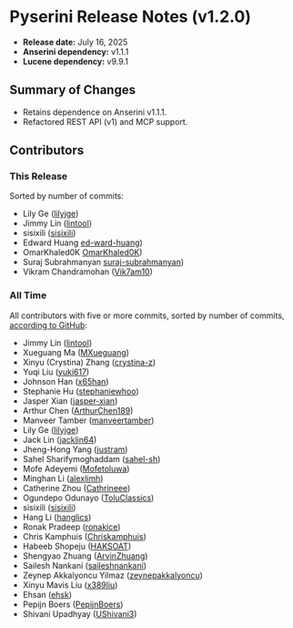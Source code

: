 # Pyserini Release Notes (v1.2.0)

+ **Release date:** July 16, 2025
+ **Anserini dependency:** v1.1.1
+ **Lucene dependency:** v9.9.1

## Summary of Changes

+ Retains dependence on Anserini v1.1.1.
+ Refactored REST API (v1) and MCP support.

## Contributors

### This Release

Sorted by number of commits:

+ Lily Ge ([lilyjge](https://github.com/lilyjge))
+ Jimmy Lin ([lintool](https://github.com/lintool))
+ sisixili ([sisixili](https://github.com/sisixili))
+ Edward Huang [ed-ward-huang](https://github.com/ed-ward-huang))
+ OmarKhaled0K [OmarKhaled0K](https://github.com/OmarKhaled0K))
+ Suraj Subrahmanyan [suraj-subrahmanyan](https://github.com/suraj-subrahmanyan))
+ Vikram Chandramohan ([Vik7am10](https://github.com/Vik7am10))

### All Time

All contributors with five or more commits, sorted by number of commits, [according to GitHub](https://github.com/castorini/pyserini/graphs/contributors):

+ Jimmy Lin ([lintool](https://github.com/lintool))
+ Xueguang Ma ([MXueguang](https://github.com/MXueguang))
+ Xinyu (Crystina) Zhang ([crystina-z](https://github.com/crystina-z))
+ Yuqi Liu ([yuki617](https://github.com/yuki617))
+ Johnson Han ([x65han](https://github.com/x65han))
+ Stephanie Hu ([stephaniewhoo](https://github.com/stephaniewhoo))
+ Jasper Xian ([jasper-xian](https://github.com/jasper-xian))
+ Arthur Chen ([ArthurChen189](https://github.com/ArthurChen189))
+ Manveer Tamber ([manveertamber](https://github.com/manveertamber))
+ Lily Ge ([lilyjge](https://github.com/lilyjge))
+ Jack Lin ([jacklin64](https://github.com/jacklin64))
+ Jheng-Hong Yang ([justram](https://github.com/justram))
+ Sahel Sharifymoghaddam ([sahel-sh](https://github.com/sahel-sh))
+ Mofe Adeyemi ([Mofetoluwa](https://github.com/Mofetoluwa))
+ Minghan Li ([alexlimh](https://github.com/alexlimh))
+ Catherine Zhou ([Cathrineee](https://github.com/Cathrineee))
+ Ogundepo Odunayo ([ToluClassics](https://github.com/ToluClassics))
+ sisixili ([sisixili](https://github.com/sisixili))
+ Hang Li ([hanglics](https://github.com/hanglics))
+ Ronak Pradeep ([ronakice](https://github.com/ronakice))
+ Chris Kamphuis ([Chriskamphuis](https://github.com/Chriskamphuis))
+ Habeeb Shopeju ([HAKSOAT](https://github.com/HAKSOAT))
+ Shengyao Zhuang ([ArvinZhuang](https://github.com/ArvinZhuang))
+ Sailesh Nankani ([saileshnankani](https://github.com/saileshnankani))
+ Zeynep Akkalyoncu Yilmaz ([zeynepakkalyoncu](https://github.com/zeynepakkalyoncu))
+ Xinyu Mavis Liu ([x389liu](https://github.com/x389liu))
+ Ehsan ([ehsk](https://github.com/ehsk))
+ Pepijn Boers ([PepijnBoers](https://github.com/PepijnBoers))
+ Shivani Upadhyay ([UShivani3](https://github.com/UShivani3))
